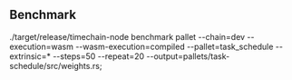 ## Benchmark
./target/release/timechain-node benchmark pallet  --chain=dev --execution=wasm --wasm-execution=compiled --pallet=task_schedule  --extrinsic=* --steps=50 --repeat=20 --output=pallets/task-schedule/src/weights.rs;